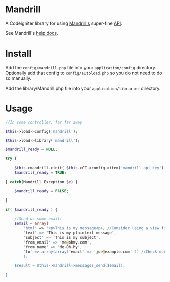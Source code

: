 # Mandrill
A Codeigniter library for using [Mandrill's](http://mandrill.com/) super-fine [API](http://mandrillapp.com/api/docs/).

See Mandrill's [help docs](http://help.mandrill.com/home).

# Install
Add the `config/mandrill.php` file into your `application/config` directory. Optionally add that config to `config/autoload.php` so you do not need to do so manually.

Add the library/Mandrill.php file into your `application/libraries` directory.

# Usage
```php
//In some controller, far far away

$this->load->config('mandrill');

$this->load->library('mandrill');

$mandrill_ready = NULL;

try {

	$this->mandrill->init( $this->CI->config->item('mandrill_api_key') );
	$mandrill_ready = TRUE;
	
} catch(Mandrill_Exception $e) {

	$mandrill_ready = FALSE;
	
}

if( $mandrill_ready ) {

	//Send us some email!
	$email = array(
		'html' => '<p>This is my message<p>, //Consider using a view file
		'text' => 'This is my plaintext message',
		'subject' => 'This is my subject',
		'from_email' => 'me@ohmy.com',
		'from_name' => 'Me-Oh-My',
		'to' => array(array('email' => 'joe@example.com' )) //Check documentation for more details on this one
		);

	$result = $this->mandrill->messages_send($email);
	
}

```

 